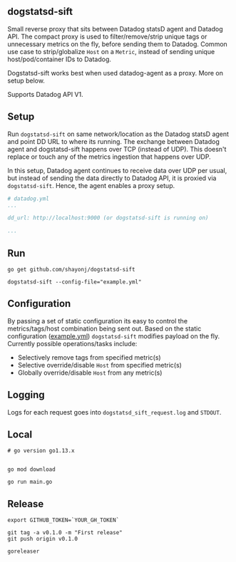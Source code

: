 ## dogstatsd-sift

Small reverse proxy that sits between Datadog statsD agent and Datadog API. The compact proxy is used to filter/remove/strip unique tags or unnecessary metrics on the fly, before sending them to Datadog. Common use case to strip/globalize `Host` on a `Metric`, instead of sending unique host/pod/container IDs to Datadog.

Dogstatsd-sift works best when used datadog-agent as a proxy. More on setup below.

Supports Datadog API V1.

## Setup

Run `dogstatsd-sift` on same network/location as the Datadog statsD agent and point DD URL to where its running. The exchange between Datadog agent and dogstatsd-sift happens over TCP (instead of UDP). This doesn't replace or touch any of the metrics ingestion that happens over UDP.

In this setup, Datadog agent continues to receive data over UDP per usual, but instead of sending the data directly to Datadog API, it is proxied via `dogstatsd-sift`. Hence, the agent enables a proxy setup.

```yaml
# datadog.yml
...

dd_url: http://localhost:9000 (or dogstatsd-sift is running on)

...
```

## Run

```
go get github.com/shayonj/dogstatsd-sift

dogstatsd-sift --config-file="example.yml"
```

## Configuration

By passing a set of static configuration its easy to control the metrics/tags/host combination being sent out. Based on the static configuration ([example.yml](example.yml)) `dogstatsd-sift` modifies payload on the fly. Currently possible operations/tasks include:

- Selectively remove tags from specified metric(s)
- Selective override/disable `Host` from specified metric(s)
- Globally override/disable `Host` from any metric(s)

## Logging

Logs for each request goes into `dogstatsd_sift_request.log` and `STDOUT`.

## Local

```
# go version go1.13.x


go mod download

go run main.go
```

## Release

```
export GITHUB_TOKEN=`YOUR_GH_TOKEN`

git tag -a v0.1.0 -m "First release"
git push origin v0.1.0

goreleaser
```
